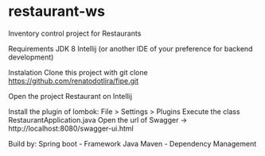 # restaurant-ws

Inventory control project for Restaurants

Requirements
JDK 8
Intellij (or another IDE of your preference for backend development)

Instalation
Clone this project with git clone https://github.com/renatodotlira/fipe.git

Open the project Restaurant on Intellij

Install the plugin of lombok: File > Settings > Plugins
Execute the class RestaurantApplication.java
Open the url of Swagger -> http://localhost:8080/swagger-ui.html

Build by:
Spring boot - Framework Java
Maven - Dependency Management
